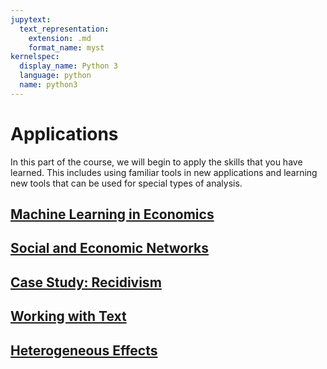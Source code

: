 ```yaml
---
jupytext:
  text_representation:
    extension: .md
    format_name: myst
kernelspec:
  display_name: Python 3
  language: python
  name: python3
---
```


# Applications

In this part of the course, we will begin to apply the skills that you have learned. This
includes using familiar tools in new applications and learning new tools that can be used for
special types of analysis.

## <i class="fas fa-bar-chart" data-fa-transform="flip-h rotate-270" style="color:#ff9900"></i> [Machine Learning in Economics](../applications/ml_in_economics.md)

## <i class="fas fa-bar-chart" data-fa-transform="flip-h rotate-270" style="color:#ff9900"></i> [Social and Economic Networks](../applications/networks.md)

## <i class="fas fa-bar-chart" data-fa-transform="flip-h rotate-270" style="color:#ff9900"></i> [Case Study: Recidivism](../applications/recidivism.md)

## <i class="fas fa-bar-chart" data-fa-transform="flip-h rotate-270" style="color:#ff9900"></i> [Working with Text](../applications/working_with_text.md)

## <i class="fas fa-bar-chart" data-fa-transform="flip-h rotate-270" style="color:#ff9900"></i> [Heterogeneous Effects](../applications/heterogeneity.md)

